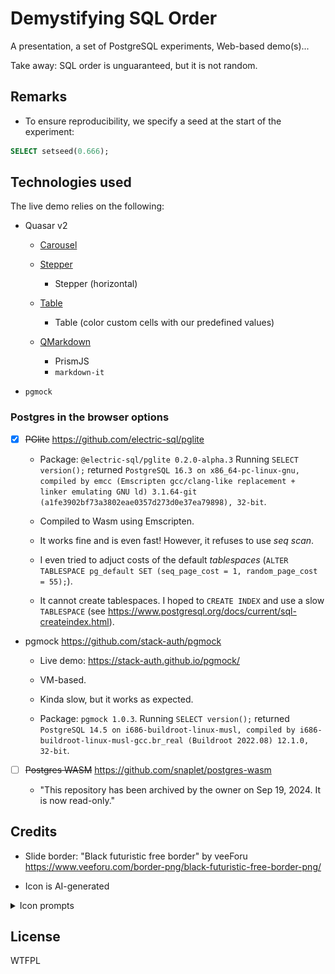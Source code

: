 # Demystifying SQL Order

A presentation, a set of PostgreSQL experiments, Web-based demo(s)...

Take away:
SQL order is unguaranteed, but it is not random.


## Remarks

- To ensure reproducibility, we specify a seed at the start of the experiment:
```sql
SELECT setseed(0.666);
```


## Technologies used

The live demo relies on the following:

- Quasar v2

    * [Carousel](https://quasar.dev/vue-components/carousel)

    * [Stepper](https://quasar.dev/vue-components/stepper)
        * Stepper (horizontal)

    * [Table](https://quasar.dev/vue-components/table)
        * Table (color custom cells with our predefined values)

    * [QMarkdown](https://github.com/quasarframework/quasar-ui-qmarkdown)
        + PrismJS
        + `markdown-it`

- `pgmock`


### Postgres in the browser options

- [x] ~~PGlite~~ https://github.com/electric-sql/pglite

    * Package: `@electric-sql/pglite 0.2.0-alpha.3`
    Running `SELECT version();` returned `PostgreSQL 16.3 on x86_64-pc-linux-gnu, compiled by emcc (Emscripten gcc/clang-like replacement + linker emulating GNU ld) 3.1.64-git (a1fe3902bf73a3802eae0357d273d0e37ea79898), 32-bit`.

    * Compiled to Wasm using Emscripten.

    * It works fine and is even fast! However, it refuses to use _seq scan_.

    * I even tried to adjuct costs of the default _tablespaces_
    (`ALTER TABLESPACE pg_default SET (seq_page_cost = 1, random_page_cost = 55);`).

    * It cannot create tablespaces. I hoped to `CREATE INDEX` and use a slow `TABLESPACE` (see https://www.postgresql.org/docs/current/sql-createindex.html).

- pgmock https://github.com/stack-auth/pgmock

    * Live demo: https://stack-auth.github.io/pgmock/

    * VM-based.

    * Kinda slow, but it works as expected.

    * Package: `pgmock 1.0.3`.
    Running `SELECT version();` returned `PostgreSQL 14.5 on i686-buildroot-linux-musl, compiled by i686-buildroot-linux-musl-gcc.br_real (Buildroot 2022.08) 12.1.0, 32-bit`.

- [ ] ~~Postgres WASM~~ https://github.com/snaplet/postgres-wasm

    * "This repository has been archived by the owner on Sep 19, 2024. It is now read-only."


## Credits

- Slide border: "Black futuristic free border" by veeForu
https://www.veeforu.com/border-png/black-futuristic-free-border-png/

- Icon is AI-generated

<details>
<summary>Icon prompts</summary>

### Icon prompts

1. Create an icon for a PostgreSQL project, neon vibes, blue elephant, flat, minimalist, abstract, white background
https://huggingface.co/spaces/stabilityai/stable-diffusion-3-medium
![](assets/1.webp)

2. Create an icon for a PostgreSQL project, neon vibes, blue elephant, flat, minimalist, abstract, chaotic, white background
https://huggingface.co/spaces/mukaist/DALLE-4K
![](assets/2.png)

3. Create an icon for a PostgreSQL project, neon vibes, blue elephant, flat, minimalist, abstract, chaotic, hexagon motif, white background
https://huggingface.co/spaces/mukaist/DALLE-4K
![](assets/3.png)

4. Create an icon for a PostgreSQL project, neon vibes, blue elephant, flat, minimalist, abstract, chaotic, hexagon motif, abstract shape art, white background, transparent background color
https://huggingface.co/spaces/mukaist/DALLE-4K
![](assets/4.png)

5. Create a favicon for a PostgreSQL project, neon vibes, blue elephant, flat, minimalist, abstract, chaotic, hexagon motif, abstract shape art, white background, transparent background color
![](assets/5.png)

6. Create a favicon for a PostgreSQL project, neon vibes, blue elephant, flat, minimalist, abstract, chaotic, hexagon motif, abstract shape art, white background, transparent background color
![](assets/6.png)

</details>


## License

WTFPL
